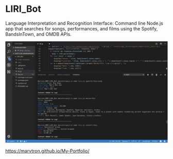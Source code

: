 # LIRI_Bot
Language Interpretation and Recognition Interface: Command line Node.js app that searches for songs, performances, and films using the Spotify, BandsInTown, and OMDB APIs.

![alt text](https://github.com/marvtron/LIRI_Bot/blob/master/Screen%20Shot%202019-03-02%20at%2014.14.11.png)

https://marvtron.github.io/My-Portfolio/
